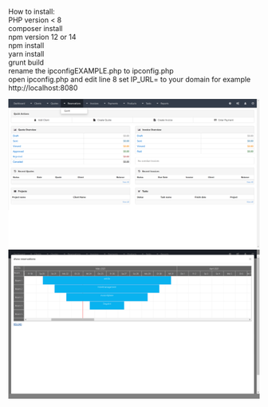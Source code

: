 
<p align="center">
  <p>How to install:
<br> PHP version < 8
<br> composer install
<br> npm version 12 or 14
<br> npm install
<br> yarn install 
<br> grunt build
<br> rename the ipconfigEXAMPLE.php to ipconfig.php 
<br> open ipconfig.php and edit line 8 set IP_URL= to your domain for example http://localhost:8080
</p>

  <img src="readme/001.png">
  <img src="readme/002.png">
</p>
